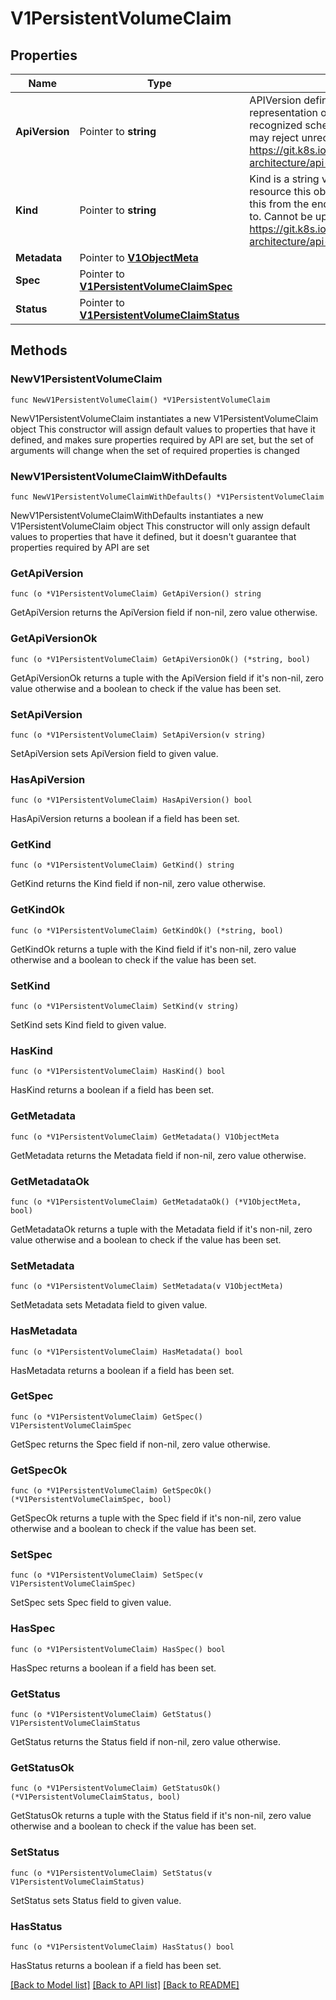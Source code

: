 # V1PersistentVolumeClaim

## Properties

Name | Type | Description | Notes
------------ | ------------- | ------------- | -------------
**ApiVersion** | Pointer to **string** | APIVersion defines the versioned schema of this representation of an object. Servers should convert recognized schemas to the latest internal value, and may reject unrecognized values. More info: https://git.k8s.io/community/contributors/devel/sig-architecture/api-conventions.md#resources | [optional] 
**Kind** | Pointer to **string** | Kind is a string value representing the REST resource this object represents. Servers may infer this from the endpoint the client submits requests to. Cannot be updated. In CamelCase. More info: https://git.k8s.io/community/contributors/devel/sig-architecture/api-conventions.md#types-kinds | [optional] 
**Metadata** | Pointer to [**V1ObjectMeta**](V1ObjectMeta.md) |  | [optional] 
**Spec** | Pointer to [**V1PersistentVolumeClaimSpec**](V1PersistentVolumeClaimSpec.md) |  | [optional] 
**Status** | Pointer to [**V1PersistentVolumeClaimStatus**](V1PersistentVolumeClaimStatus.md) |  | [optional] 

## Methods

### NewV1PersistentVolumeClaim

`func NewV1PersistentVolumeClaim() *V1PersistentVolumeClaim`

NewV1PersistentVolumeClaim instantiates a new V1PersistentVolumeClaim object
This constructor will assign default values to properties that have it defined,
and makes sure properties required by API are set, but the set of arguments
will change when the set of required properties is changed

### NewV1PersistentVolumeClaimWithDefaults

`func NewV1PersistentVolumeClaimWithDefaults() *V1PersistentVolumeClaim`

NewV1PersistentVolumeClaimWithDefaults instantiates a new V1PersistentVolumeClaim object
This constructor will only assign default values to properties that have it defined,
but it doesn't guarantee that properties required by API are set

### GetApiVersion

`func (o *V1PersistentVolumeClaim) GetApiVersion() string`

GetApiVersion returns the ApiVersion field if non-nil, zero value otherwise.

### GetApiVersionOk

`func (o *V1PersistentVolumeClaim) GetApiVersionOk() (*string, bool)`

GetApiVersionOk returns a tuple with the ApiVersion field if it's non-nil, zero value otherwise
and a boolean to check if the value has been set.

### SetApiVersion

`func (o *V1PersistentVolumeClaim) SetApiVersion(v string)`

SetApiVersion sets ApiVersion field to given value.

### HasApiVersion

`func (o *V1PersistentVolumeClaim) HasApiVersion() bool`

HasApiVersion returns a boolean if a field has been set.

### GetKind

`func (o *V1PersistentVolumeClaim) GetKind() string`

GetKind returns the Kind field if non-nil, zero value otherwise.

### GetKindOk

`func (o *V1PersistentVolumeClaim) GetKindOk() (*string, bool)`

GetKindOk returns a tuple with the Kind field if it's non-nil, zero value otherwise
and a boolean to check if the value has been set.

### SetKind

`func (o *V1PersistentVolumeClaim) SetKind(v string)`

SetKind sets Kind field to given value.

### HasKind

`func (o *V1PersistentVolumeClaim) HasKind() bool`

HasKind returns a boolean if a field has been set.

### GetMetadata

`func (o *V1PersistentVolumeClaim) GetMetadata() V1ObjectMeta`

GetMetadata returns the Metadata field if non-nil, zero value otherwise.

### GetMetadataOk

`func (o *V1PersistentVolumeClaim) GetMetadataOk() (*V1ObjectMeta, bool)`

GetMetadataOk returns a tuple with the Metadata field if it's non-nil, zero value otherwise
and a boolean to check if the value has been set.

### SetMetadata

`func (o *V1PersistentVolumeClaim) SetMetadata(v V1ObjectMeta)`

SetMetadata sets Metadata field to given value.

### HasMetadata

`func (o *V1PersistentVolumeClaim) HasMetadata() bool`

HasMetadata returns a boolean if a field has been set.

### GetSpec

`func (o *V1PersistentVolumeClaim) GetSpec() V1PersistentVolumeClaimSpec`

GetSpec returns the Spec field if non-nil, zero value otherwise.

### GetSpecOk

`func (o *V1PersistentVolumeClaim) GetSpecOk() (*V1PersistentVolumeClaimSpec, bool)`

GetSpecOk returns a tuple with the Spec field if it's non-nil, zero value otherwise
and a boolean to check if the value has been set.

### SetSpec

`func (o *V1PersistentVolumeClaim) SetSpec(v V1PersistentVolumeClaimSpec)`

SetSpec sets Spec field to given value.

### HasSpec

`func (o *V1PersistentVolumeClaim) HasSpec() bool`

HasSpec returns a boolean if a field has been set.

### GetStatus

`func (o *V1PersistentVolumeClaim) GetStatus() V1PersistentVolumeClaimStatus`

GetStatus returns the Status field if non-nil, zero value otherwise.

### GetStatusOk

`func (o *V1PersistentVolumeClaim) GetStatusOk() (*V1PersistentVolumeClaimStatus, bool)`

GetStatusOk returns a tuple with the Status field if it's non-nil, zero value otherwise
and a boolean to check if the value has been set.

### SetStatus

`func (o *V1PersistentVolumeClaim) SetStatus(v V1PersistentVolumeClaimStatus)`

SetStatus sets Status field to given value.

### HasStatus

`func (o *V1PersistentVolumeClaim) HasStatus() bool`

HasStatus returns a boolean if a field has been set.


[[Back to Model list]](../README.md#documentation-for-models) [[Back to API list]](../README.md#documentation-for-api-endpoints) [[Back to README]](../README.md)


